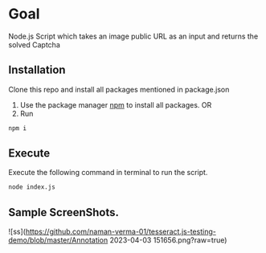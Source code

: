 # Goal

Node.js Script which takes an image public URL as an input and returns the solved Captcha

## Installation
Clone this repo and install all packages mentioned in package.json

1. Use the package manager [npm](https://www.npmjs.com/) to install all packages.
OR
2. Run
```bash
npm i
```

## Execute
Execute the following command in terminal to run the script.
```bash
node index.js
```


## Sample ScreenShots.

![ss](https://github.com/naman-verma-01/tesseract.js-testing-demo/blob/master/Annotation 2023-04-03 151656.png?raw=true)

